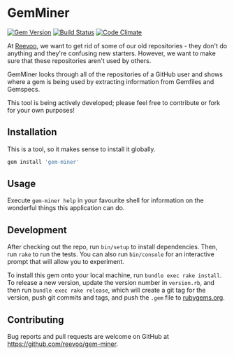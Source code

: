 # GemMiner

[![Gem Version](https://badge.fury.io/rb/gem-miner.svg)](https://badge.fury.io/rb/gem-miner)
[![Build Status](https://travis-ci.org/reevoo/gem-miner.svg?branch=master)](https://travis-ci.org/reevoo/gem-miner)
[![Code Climate](https://codeclimate.com/github/reevoo/gem-miner/badges/gpa.svg)](https://codeclimate.com/github/reevoo/gem-miner)



At [Reevoo](http://reevoo.github.io), we want to get rid of some of our old repositories - they don't do anything and they're confusing new starters. However, we want to make sure that these repositories aren't used by others.

GemMiner looks through all of the repositories of a GitHub user and shows where a gem is being used by extracting information from Gemfiles and Gemspecs.

This tool is being actively developed; please feel free to contribute or fork for your own purposes!

## Installation

This is a tool, so it makes sense to install it globally.

```bash
gem install 'gem-miner'
```

## Usage

Execute `gem-miner help` in your favourite shell for information on the wonderful things this application can do.

## Development

After checking out the repo, run `bin/setup` to install dependencies. Then, run `rake` to run the tests. You can also run `bin/console` for an interactive prompt that will allow you to experiment.

To install this gem onto your local machine, run `bundle exec rake install`. To release a new version, update the version number in `version.rb`, and then run `bundle exec rake release`, which will create a git tag for the version, push git commits and tags, and push the `.gem` file to [rubygems.org](https://rubygems.org).

## Contributing

Bug reports and pull requests are welcome on GitHub at https://github.com/reevoo/gem-miner.
